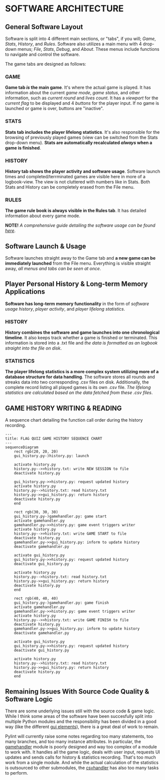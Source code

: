 # SOFTWARE ARCHITECTURE

## General Software Layout

Software is split into 4 different main sections, or "tabs", if you will; _Game_, _Stats_, _History_, and _Rules_. Software also utilizes a main menu with 4 drop-down menus; _File_, _Stats_, _Debug_, and _About_. These menus include functions to navigate and control the software.

The game tabs are designed as follows:

### GAME

**Game tab _is_ the main game**. It's where the actual game is played. It has information about the current _game mode_, _game status_, and other information, such as _current round_ and _lives count_. It has a _viewport_ for the _current flag_ to be displayed and 4 _buttons_ for the player input. If no game is launched or game is over, buttons are "inactive".

### STATS

**Stats tab includes the player lifelong statistics**. It's also responsible for the browsing of previously played games (view can be switched from the Stats drop-down menu). **Stats are automatically recalculated _always_ when a game is finished**.

### HISTORY

**History tab shows the player activity and software usage**. Software launch times and completed/terrminated games are visible here in more of a logbook-view. The view is not cluttered with numbers like in Stats. Both Stats and History can be completely erased from the File menu.

### RULES

**The game rule book is always visible in the Rules tab**. It has detailed information about every game mode.

**NOTE!** _A comprehensive guide detailing the software usage can be found [here](./user_manual.md "User Manual")_.

## Software Launch & Usage

Software launches straight away to the Game tab and **a new game can be immediately launched** from the File menu. Everything is visible straight away, _all menus and tabs can be seen at once_.

## Player Personal History & Long-term Memory Applications

**Software has long-term memory functionality** in the form of _software usage history_, _player activity_, and _player lifelong statistics_.

### HISTORY

**History combines the software and game launches into one chronological timeline**. It also keeps track whether a game is finished or terminated. This information is stored into a .txt file and _the data is formatted as an logbook straight into the file on disk_.

### STATISTICS

**The player lifelong statistics is a more complex system utilizing more of a database structure for data handling**. The software stores all rounds and streaks data into two corresponding .csv files on disk. Additionally, the complete record listing all played games is its own .csv file. _The lifelong statistics are calculated based on the data fetched from these .csv files_.

## GAME HISTORY WRITING & READING

A sequence chart detailing the function call order during the history recording.

```mermaid
---
title: FLAG QUIZ GAME HISTORY SEQUENCE CHART
---
sequenceDiagram
    rect rgb(20, 20, 20)
    gui_history.py-)history.py: launch

    activate history.py
    history.py-->>history.txt: write NEW SESSION to file
    deactivate history.py

    gui_history.py->>history.py: request updated history
    activate history.py
    history.py-->history.txt: read history.txt
    history.py->>gui_history.py: return history
    deactivate history.py
    end

    rect rgb(30, 30, 30)
    gui_history.py-)gamehandler.py: game start
    activate gamehandler.py
    gamehandler.py->>history.py: game event triggers writer
    activate history.py
    history.py-->>history.txt: write GAME START to file
    deactivate history.py
    gamehandler.py->>gui_history.py: inform to update history
    deactivate gamehandler.py

    activate gui_history.py
    gui_history.py->>history.py: request updated history
    deactivate gui_history.py

    activate history.py
    history.py-->history.txt: read history.txt
    history.py->>gui_history.py: return history
    deactivate history.py
    end

    rect rgb(40, 40, 40)
    gui_history.py-)gamehandler.py: game finish
    activate gamehandler.py
    gamehandler.py->>history.py: game event triggers writer
    activate history.py
    history.py-->>history.txt: write GAME FINISH to file
    deactivate history.py
    gamehandler.py->>gui_history.py: inform to update history
    deactivate gamehandler.py

    activate gui_history.py
    gui_history.py->>history.py: request updated history
    deactivate gui_history.py

    activate history.py
    history.py-->history.txt: read history.txt
    history.py->>gui_history.py: return history
    deactivate history.py
    end

```

## Remaining Issues With Source Code Quality & Software Logic

There are some underlying issues still with the source code & game logic. While I think some areas of the software have been succesfully split into multiple Python modules and the responsibility has been divided in a good way (like the different [gui elements](../src/gui_elements/ "GUI source code")), there is a great deal of work to remain.

Pylint will currently raise some notes regarding too many statements, too many branches, and too many instance attributes. In particular, the [gamehandler](../src/gamehandler.py "GameHandler source code") module is poorly designed and way too complex of a module to work with. It handles all the game logic, deals with user input, requests UI updates and sends calls for history & statistics recording. That's too much work from a single module. And while the actual calculation of the statistics is outsourced to other submodules, the [csvhandler](../src/csvhandler.py "CSVHandler source code") has also too many tasks to perform.
